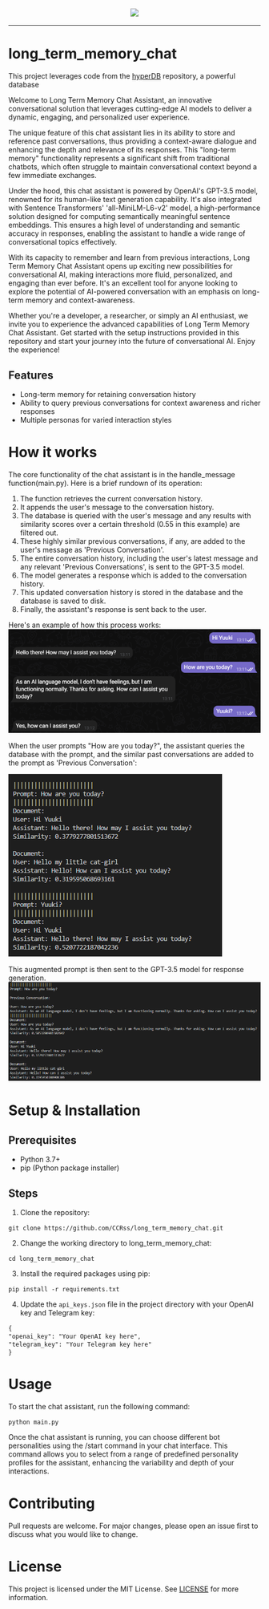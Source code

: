 <div align="center">

<h1></h1>

<img src="https://moe-counter.glitch.me/get/@LTMC?theme=rule34" /><br>

</div>

------

# long_term_memory_chat
This project leverages code from the [hyperDB](https://github.com/jdagdelen/hyperDB) repository, a powerful database

Welcome to Long Term Memory Chat Assistant, an innovative conversational solution that leverages cutting-edge AI models to deliver a dynamic, engaging, and personalized user experience.

The unique feature of this chat assistant lies in its ability to store and reference past conversations, thus providing a context-aware dialogue and enhancing the depth and relevance of its responses. This "long-term memory" functionality represents a significant shift from traditional chatbots, which often struggle to maintain conversational context beyond a few immediate exchanges.

Under the hood, this chat assistant is powered by OpenAI's GPT-3.5 model, renowned for its human-like text generation capability. It's also integrated with Sentence Transformers' 'all-MiniLM-L6-v2' model, a high-performance solution designed for computing semantically meaningful sentence embeddings. This ensures a high level of understanding and semantic accuracy in responses, enabling the assistant to handle a wide range of conversational topics effectively.

With its capacity to remember and learn from previous interactions, Long Term Memory Chat Assistant opens up exciting new possibilities for conversational AI, making interactions more fluid, personalized, and engaging than ever before. It's an excellent tool for anyone looking to explore the potential of AI-powered conversation with an emphasis on long-term memory and context-awareness.

Whether you're a developer, a researcher, or simply an AI enthusiast, we invite you to experience the advanced capabilities of Long Term Memory Chat Assistant. Get started with the setup instructions provided in this repository and start your journey into the future of conversational AI. Enjoy the experience!

## Features
- Long-term memory for retaining conversation history
- Ability to query previous conversations for context awareness and richer responses
- Multiple personas for varied interaction styles

  
# How it works
The core functionality of the chat assistant is in the handle_message function(main.py). 
Here is a brief rundown of its operation:
1. The function retrieves the current conversation history.
2. It appends the user's message to the conversation history.
3. The database is queried with the user's message and any results with similarity scores over a certain threshold (0.55 in this example) are filtered out.
4. These highly similar previous conversations, if any, are added to the user's message as 'Previous Conversation'.
5. The entire conversation history, including the user's latest message and any relevant 'Previous Conversations', is sent to the GPT-3.5 model.
6. The model generates a response which is added to the conversation history.
7. This updated conversation history is stored in the database and the database is saved to disk.
8. Finally, the assistant's response is sent back to the user.

Here's an example of how this process works:
![alt text](images/telegram.png)

When the user prompts "How are you today?", the assistant queries the database with the prompt, and the similar past conversations are added to the prompt as 'Previous Conversation':

![alt text](images/terminal.png)

This augmented prompt is then sent to the GPT-3.5 model for response generation.
![alt text](images/terminal_augmented_prompt.png)

# Setup & Installation
## Prerequisites
- Python 3.7+
- pip (Python package installer)

  
## Steps
1. Clone the repository:
```
git clone https://github.com/CCRss/long_term_memory_chat.git
```
2. Change the working directory to long_term_memory_chat:
```
cd long_term_memory_chat
```
3. Install the required packages using pip:
```
pip install -r requirements.txt
```
4. Update the `api_keys.json` file in the project directory with your OpenAI key and Telegram key:

```
{
"openai_key": "Your OpenAI key here", 
"telegram_key": "Your Telegram key here"
}
```


# Usage
To start the chat assistant, run the following command:
```
python main.py
```
Once the chat assistant is running, you can choose different bot personalities using the /start command in your chat interface. This command allows you to select from a range of predefined personality profiles for the assistant, enhancing the variability and depth of your interactions.



# Contributing
Pull requests are welcome. For major changes, please open an issue first to discuss what you would like to change.


# License
This project is licensed under the MIT License. See [LICENSE](LICENSE) for more information.
